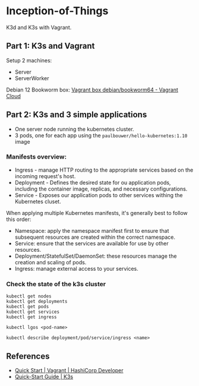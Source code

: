 # Inception-of-Things
K3d and K3s with Vagrant.

## Part 1: K3s and Vagrant
Setup 2 machines:
- Server
- ServerWorker

Debian 12 Bookworm box: [Vagrant box debian/bookworm64 - Vagrant Cloud](https://app.vagrantup.com/debian/boxes/bookworm64)

## Part 2: K3s and 3 simple applications
- One server node running the kubernetes cluster.
- 3 pods, one for each app using the `paulbouwer/hello-kubernetes:1.10` image

### Manifests overview:
- Ingress - manage HTTP routing to the appropriate services based on the incoming request's host.
- Deployment - Defines the desired state for ou application pods, including the container image, replicas, and necessary configurations.
- Service - Exposes our application pods to other services withing the Kubernetes cluset.

When applying multiple Kubernetes manifests, it's generally best to follow this order:
- Namespace: apply the namespace manifest first to ensure that subsequent resources are created within the correct namespace.
- Service: ensure that the services are available for use by other resources.
- Deployment/StatefulSet/DaemonSet: these resources manage the creation and scaling of pods.
- Ingress: manage external access to your services.

### Check the state of the k3s cluster
```
kubectl get nodes
kubectl get deployments
kubectl get pods
kubectl get services
kubectl get ingress

kubectl lgos <pod-name>

kubectl describe deployment/pod/service/ingress <name>
```

## References
- [Quick Start | Vagrant | HashiCorp Developer](https://developer.hashicorp.com/vagrant/tutorials/getting-started)
- [Quick-Start Guide | K3s](https://docs.k3s.io/quick-start)
